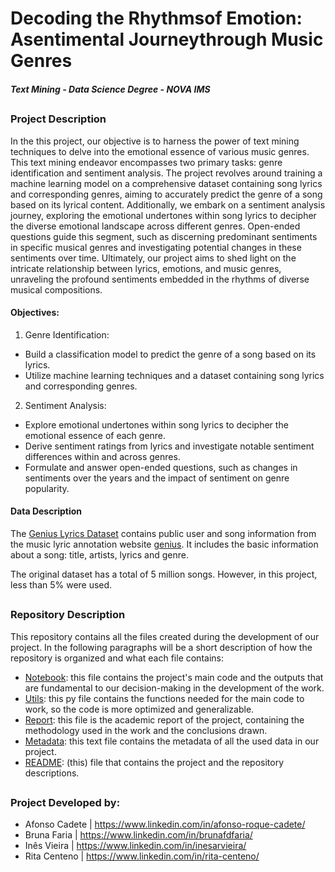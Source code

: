 # Decoding the Rhythmsof Emotion: Asentimental Journeythrough Music Genres
##### Text Mining - Data Science Degree - NOVA IMS

##
### Project Description

In the this project, our objective is to harness the power of text mining techniques to delve into the emotional essence of various music genres. This text mining endeavor encompasses two primary tasks: genre identification and sentiment analysis. The project revolves around training a machine learning model on a comprehensive dataset containing song lyrics and corresponding genres, aiming to accurately predict the genre of a song based on its lyrical content. Additionally, we embark on a sentiment analysis journey, exploring the emotional undertones within song lyrics to decipher the diverse emotional landscape across different genres. Open-ended questions guide this segment, such as discerning predominant sentiments in specific musical genres and investigating potential changes in these sentiments over time. Ultimately, our project aims to shed light on the intricate relationship between lyrics, emotions, and music genres, unraveling the profound sentiments embedded in the rhythms of diverse musical compositions.

#### Objectives:
1. Genre Identification:
- Build a classification model to predict the genre of a song based on its lyrics.
- Utilize machine learning techniques and a dataset containing song lyrics and corresponding genres.

2. Sentiment Analysis:
- Explore emotional undertones within song lyrics to decipher the emotional essence of each genre.
- Derive sentiment ratings from lyrics and investigate notable sentiment differences within and across genres.
- Formulate and answer open-ended questions, such as changes in sentiments over the years and the impact of sentiment on genre popularity.

#### Data Description
The [Genius Lyrics Dataset](https://www.kaggle.com/datasets/carlosgdcj/genius-song-lyrics-with-language-information/data) contains public user and song information from the music lyric annotation website [genius](https://genius.com/). It includes the basic information about a song: title, artists, lyrics and genre.

The original dataset has a total of 5 million songs. However, in this project, less than 5% were used.
##

### Repository Description
This repository contains all the files created during the development of our project. In the following paragraphs will be a short description of how the repository is organized and what each file contains:
- [Notebook](notebook.ipynb): this file contains the project's main code and the outputs that are fundamental to our decision-making in the development of the work.
- [Utils](utils.py): this py file contains the functions needed for the main code to work, so the code is more optimized and generalizable.
- [Report](Report.pdf): this file is the academic report of the project, containing the methodology used in the work and the conclusions drawn.
- [Metadata](metadata.txt): this text file contains the metadata of all the used data in our project.
- [README](README.md): (this) file that contains the project and the repository descriptions.
##

### Project Developed by:
- Afonso Cadete | https://www.linkedin.com/in/afonso-roque-cadete/
- Bruna Faria | https://www.linkedin.com/in/brunafdfaria/
- Inês Vieira | https://www.linkedin.com/in/inesarvieira/
- Rita Centeno | https://www.linkedin.com/in/rita-centeno/